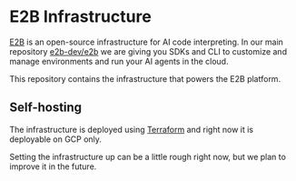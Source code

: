 # E2B Infrastructure 

[E2B](https://e2b.dev) is an open-source infrastructure for AI code interpreting. In our main repository [e2b-dev/e2b](https://github.com/e2b-dev/E2B) we are giving you SDKs and CLI to customize and manage environments and run your AI agents in the cloud.

This repository contains the infrastructure that powers the E2B platform.

## Self-hosting

The infrastructure is deployed using [Terraform](./self-host) and right now it is deployable on GCP only.

Setting the infrastructure up can be a little rough right now, but we plan to improve it in the future.
